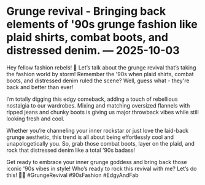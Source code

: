 # Grunge revival - Bringing back elements of '90s grunge fashion like plaid shirts, combat boots, and distressed denim. — 2025-10-03

Hey fellow fashion rebels! 🖤 Let’s talk about the grunge revival that’s taking the fashion world by storm! Remember the '90s when plaid shirts, combat boots, and distressed denim ruled the scene? Well, guess what - they're back and better than ever!

I’m totally digging this edgy comeback, adding a touch of rebellious nostalgia to our wardrobes. Mixing and matching oversized flannels with ripped jeans and chunky boots is giving us major throwback vibes while still looking fresh and cool.

Whether you’re channeling your inner rockstar or just love the laid-back grunge aesthetic, this trend is all about being effortlessly cool and unapologetically you. So, grab those combat boots, layer on the plaid, and rock that distressed denim like a total '90s badass!

Get ready to embrace your inner grunge goddess and bring back those iconic '90s vibes in style! Who’s ready to rock this revival with me? Let’s do this! 🤘🏼 #GrungeRevival #90sFashion #EdgyAndFab